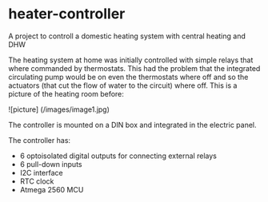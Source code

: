 # heater-controller
A project to controll a domestic heating system with central heating and DHW


The heating system at home was initially controlled with simple relays that where commanded by thermostats. This had the problem that the integrated circulating pump would be on even the thermostats where off and so the actuators (that cut the flow of water to the circuit) where off. This is a picture of the heating room before:

![picture] (/images/image1.jpg)


The controller is mounted on a DIN box and integrated in the electric panel.

The controller has:
* 6 optoisolated  digital outputs for connecting external relays
* 6 pull-down inputs
* I2C interface
* RTC clock
* Atmega 2560 MCU


